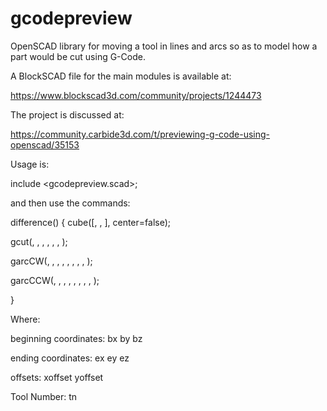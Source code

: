 # gcodepreview
OpenSCAD library for moving a tool in lines and arcs so as to model how a part would be cut using G-Code.

A BlockSCAD file for the main modules is available at:

https://www.blockscad3d.com/community/projects/1244473

The project is discussed at:

https://community.carbide3d.com/t/previewing-g-code-using-openscad/35153

Usage is:

include <gcodepreview.scad>;

and then use the commands:

difference() {
  cube([<Stock Length>, <Stock Width>, <Stock Thickness>], center=false);

  gcut(<bx>, <by>, <bz>, <ex>, <ey>, <ez>, <tn>);

  garcCW(<bx>, <by>, <bz>, <ex>, <ey>, <ez>, <xoffset>, <yoffset>, <tn>);

  garcCCW(<bx>, <by>, <bz>, <ex>, <ey>, <ez>, <xoffset>, <yoffset>, <tn>);
  
}

Where:

beginning coordinates:
  bx
  by
  bz

ending coordinates:
  ex
  ey
  ez
  
offsets:
  xoffset
  yoffset
  
Tool Number:
  tn
